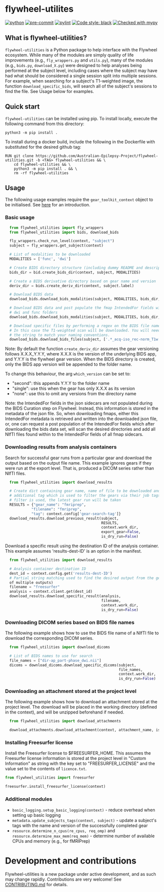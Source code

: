 # flywheel-utilites

[![python](https://img.shields.io/badge/Python-3.10-3776AB.svg?style=flat&logo=python&logoColor=white)](https://www.python.org)
[![pre-commit](https://img.shields.io/badge/pre--commit-enabled-brightgreen?logo=pre-commit&logoColor=white)](https://github.com/pre-commit/pre-commit)
[![pylint](https://img.shields.io/badge/linting-pylint-yellowgreen)](https://github.com/pylint-dev/pylint)
[![Code style: black](https://img.shields.io/badge/code%20style-black-000000.svg)](https://github.com/psf/black)
[![Checked with mypy](http://www.mypy-lang.org/static/mypy_badge.svg)](http://mypy-lang.org/)

## What is flywheel-utilities?

`flywheel-utilities` is a Python package to help interface with the Flywheel ecosystem.
While many of the modules are simply quality of life improvements (e.g., `fly_wrappers.py` and `utils.py`),
many of the modules (e.g., `bids.py`, `download_X.py`) were designed to help analyses being performed at the subject level,
including cases where the subject may have had what should be considered a single session split into multiple sessions.
For example, when searching for a subject's T1-weighted image, the function `download_specific_bids`,
will search all of the subject's sessions to find the file. See Usage below for examples.

## Quick start

`flywheel-utilities` can be installed using pip. To install locally, execute the following command from this directory:

`python3 -m pip install .`

To install during a docker build, include the following in the Dockerfile with <TAG> substituted for the desired github tag:
```
RUN git clone https://github.com/Australian-Epilepsy-Project/flywheel-utilities.git -b <TAG> flywheel-utilities && \
    cd flywheel-utilities && \
    python3 -m pip install . && \
    rm -rf flywheel-utilities
```

## Usage

The following usage examples require the `gear_toolkit_context` object to be initialised.
See [here](https://flywheel-io.gitlab.io/public/gear-toolkit/flywheel_gear_toolkit/context/) for an introduction.

### Basic usage

```python
  from flywheel_utilities import fly_wrappers
  from flywheel_utilities import bids, download_bids

  fly_wrappers.check_run_level(context, "subject")
  subject = fly_wrappers.get_subject(context)

  # List of modalities to be downloaded
  MODALITIES = ['func', 'dwi']

  # Create BIDS directory structure (including dummy README and description)
  bids_dir = bid.create_bids_dir(context, subject, MODALITIES)

  # Create a BIDS derivative directory based on gear name and version
  deriv_dir = bids.create_deriv_dir(context, subject.label)

  # Download BIDS data
  download_bids.download_bids_modalities(subject, MODALITIES, bids_dir, is_dry_run=False)

  # Download BIDS data and post populate the fmap IntendedFor fields with all files from
  # dwi and func folders
  download_bids.download_bids_modalities(subject, MODALITIES, bids_dir, is_dry_run=False, ['dwi', 'func'])

  # Download specific files by performing a regex on the BIDS file names.
  # In this case the T1-weighted scan will be downloaded. You will need to alter
  # the string to match your naming conventions.
  download_bids.download_bids_files(subject, ['.*_acq-iso_rec-norm_T1w.*'], False)

```
Note: By default the function `create_deriv_dir` assumes the gear versioning follows X.X.X_Y.Y.Y,
where X.X.X is the version of the underlying BIDS app, and Y.Y.Y is the flywheel gear version.
When the BIDS directory is created, only the BIDS app version will be appended to the folder name.

To change this behaviour, the arg `which_version` can be set to:
- "second": this appends Y.Y.Y to the folder name
- "single": use this when the gear has only X.X.X as its version
- "none": use this to omit any versions from the directory name

Note: the IntendedFor fields in the json sidecars are not populated during the BIDS Curation step on Flywheel.
Instead, this information is stored in the metadata of the json file. So, when downloading fmaps, either
this IntendedFor metadata is retrieved and written into the downloaded json file, or, one can request a post
population of the IntendedFor fields which after downloading the bids data set,
will scan the desired directories and add all NIfTI files found within to the IntendedFor fields of all fmap sidecars.

### Downloading results from analysis containers

Search for successful gear runs from a particular gear and download the output based on the output file name.
This example ignores gears if they were run at the export level.
That is, produced a DICOM series rather than NIfTI files.
```python
  from flywheel_utilities import download_results

  # Create dict containing gear name, name of file to be downloaded and an
  # additional tag which is used to filter the gears via their job tags. If no tag
  # filter is used, the latest gear run will be taken
  RESULTS = {"gear_name": "fmriprep",
            "filename": "fmriprep",
            "tag": context.config['gear-search-tag']}
  download_results.download_previous_result(subject,
                                            RESULTS,
                                            context.work_dir,
                                            export_gear=False,
                                            is_dry_run=False)

```

Download a specific result using the destination ID of the analysis container.
This example assumes 'results-dest-ID' is an option in the manifest.
```python
  from flywheel_utilities import download_results

  # Analysis container destination ID
  dest_id = context.config.get('results-dest-ID')
  # Partial string matching used to find the desired output from the gear (in case
  of multiple outputs)
  filename = "freesurfer"
  analysis = context.client.get(dest_id)
  download_results.download_specific_result(analysis,
                                            filename,
                                            context.work_dir,
                                            is_dry_run=False)
```

### Downloading DICOM series based on BIDS file names

The following example shows how to use the BIDS file name of a NIfTI file to download the corresponding DICOM series.
```python
  from flywheel_utilities import download_dicoms

  # List of BIDS names to use for search
  file_names = ["dir-ap_part-phase_dwi.nii"]
  dicoms = download_dicoms.download_specific_dicoms(subject,
                                                    file_names,
                                                    context.work_dir,
                                                    is_dry_run=False)
```

### Downloading an attachment stored at the project level

The following example shows how to download an attachment stored at the project level. The download will be placed in
the working directory (defined in the context), and will be unzipped beforehand if needed.
```python
  from flywheel_utilities import download_attachments

  download_attachments.download_attachment(context, attachment_name, is_dry_run=False)
```

### Installing Freesurfer license

Install the Freesurfer license to $FREESURFER_HOME.
This assumes the Freesurfer license information is stored at the project level in "Custom Information" as string with
the key set to "FREESURFER_LICENSE" and the value set to the contents of `licence.txt`.

```python
from flywheel_utilities import freesurfer

freesurfer.install_freesurfer_license(context)
```

### Additional modules

- `basic_logging.setup_basic_logging(context)`
      - reduce overhead when setting up basic logging
- `metadata.update_subjects_tags(context, subject)`
      - update a subject's tags with the name and version of the successfully completed gear
- `resource.determine_n_cpus(re_cpus, req_omp)` and `resource.determine_max_mem(req_mem)`
      - determine number of available CPUs and memory (e.g., for fMRIPrep)

# Development and contributions

Flywheel-utilities is a new package under active development, and as such may change rapidly.
Contributions are very welcome! See [CONTRIBUTING.md](./CONTRIBUTING.md) for details.
